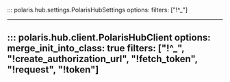 ::: polaris.hub.settings.PolarisHubSettings
    options:
        filters: ["!^_"]

---


::: polaris.hub.client.PolarisHubClient
    options: 
        merge_init_into_class: true
        filters: ["!^_", "!create_authorization_url", "!fetch_token", "!request", "!token"]
---
